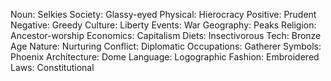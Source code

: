 Noun: Selkies
Society: Glassy-eyed
Physical: Hierocracy
Positive: Prudent
Negative: Greedy
Culture: Liberty
Events: War
Geography: Peaks
Religion: Ancestor-worship
Economics: Capitalism
Diets: Insectivorous
Tech: Bronze Age
Nature: Nurturing
Conflict: Diplomatic
Occupations: Gatherer
Symbols: Phoenix
Architecture: Dome
Language: Logographic
Fashion: Embroidered
Laws: Constitutional